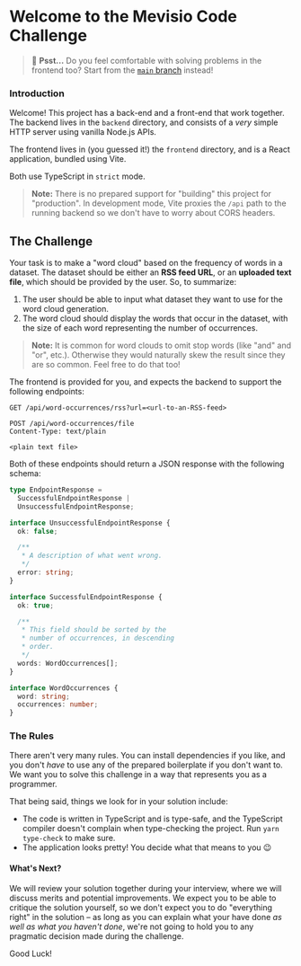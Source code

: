 # Welcome to the Mevisio Code Challenge

> 🙋 **Psst...** Do you feel comfortable with solving problems in
> the frontend too? Start from the [`main` branch][main-branch]
> instead!

[main-branch]: https://github.com/mevisio/code-challenge/

### Introduction

Welcome! This project has a back-end and a front-end that work together.
The backend lives in the `backend` directory, and consists of a _very_
simple HTTP server using vanilla Node.js APIs.

The frontend lives in (you guessed it!) the `frontend` directory, and
is a React application, bundled using Vite.

Both use TypeScript in `strict` mode.

> **Note:** There is no prepared support for "building" this project
> for "production". In development mode, Vite proxies the `/api` path
> to the running backend so we don't have to worry about CORS headers.

## The Challenge

Your task is to make a "word cloud" based on the frequency of words in
a dataset. The dataset should be either an **RSS feed URL**, or an **uploaded
text file**, which should be provided by the user. So, to summarize:

1. The user should be able to input what dataset they want to use for
   the word cloud generation.
2. The word cloud should display the words that occur in the dataset,
   with the size of each word representing the number of occurrences.

> **Note:** It is common for word clouds to omit stop words (like "and"
> and "or", etc.). Otherwise they would naturally skew the result since
> they are so common. Feel free to do that too!

The frontend is provided for you, and expects the backend to support the
following endpoints:

```http
GET /api/word-occurrences/rss?url=<url-to-an-RSS-feed>
```

```http
POST /api/word-occurrences/file
Content-Type: text/plain

<plain text file>
```

Both of these endpoints should return a JSON response with the following
schema:

```typescript
type EndpointResponse =
  SuccessfulEndpointResponse |
  UnsuccessfulEndpointResponse;

interface UnsuccessfulEndpointResponse {
  ok: false;

  /**
   * A description of what went wrong.
   */
  error: string;
}

interface SuccessfulEndpointResponse {
  ok: true;

  /**
   * This field should be sorted by the
   * number of occurrences, in descending
   * order.
   */
  words: WordOccurrences[];
}

interface WordOccurrences {
  word: string;
  occurrences: number;
}
```

### The Rules

There aren't very many rules. You can install dependencies if you like,
and you don't _have_ to use any of the prepared boilerplate if you
don't want to. We want you to solve this challenge in a way that
represents you as a programmer.

That being said, things we look for in your solution include:

* The code is written in TypeScript and is type-safe, and the TypeScript
  compiler doesn't complain when type-checking the project. Run
  `yarn type-check` to make sure.
* The application looks pretty! You decide what that means to you 😉

#### What's Next?

We will review your solution together during your interview, where we
will discuss merits and potential improvements. We expect you to be
able to critique the solution yourself, so we don't expect you to do
"everything right" in the solution – as long as you can explain what
your have done _as well as what you haven't done_, we're not going to
hold you to any pragmatic decision made during the challenge.

Good Luck!
